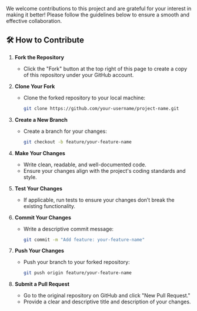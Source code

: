We welcome contributions to this project and are grateful for your interest in making it better! Please follow the guidelines below to ensure a smooth and effective collaboration.

## 🛠️ How to Contribute

1. **Fork the Repository**
   - Click the "Fork" button at the top right of this page to create a copy of this repository under your GitHub account.

2. **Clone Your Fork**
   - Clone the forked repository to your local machine:
     ```bash
     git clone https://github.com/your-username/project-name.git
     ```

3. **Create a New Branch**
   - Create a branch for your changes:
     ```bash
     git checkout -b feature/your-feature-name
     ```

4. **Make Your Changes**
   - Write clean, readable, and well-documented code.
   - Ensure your changes align with the project's coding standards and style.

5. **Test Your Changes**
   - If applicable, run tests to ensure your changes don’t break the existing functionality.

6. **Commit Your Changes**
   - Write a descriptive commit message:
     ```bash
     git commit -m "Add feature: your-feature-name"
     ```

7. **Push Your Changes**
   - Push your branch to your forked repository:
     ```bash
     git push origin feature/your-feature-name
     ```

8. **Submit a Pull Request**
   - Go to the original repository on GitHub and click "New Pull Request."
   - Provide a clear and descriptive title and description of your changes.


